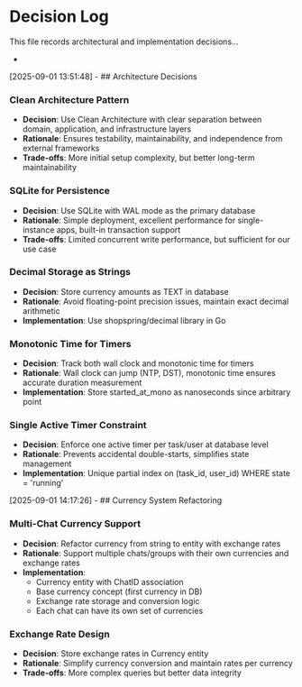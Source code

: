 # Decision Log

This file records architectural and implementation decisions...

*
[2025-09-01 13:51:48] - ## Architecture Decisions

### Clean Architecture Pattern
- **Decision**: Use Clean Architecture with clear separation between domain, application, and infrastructure layers
- **Rationale**: Ensures testability, maintainability, and independence from external frameworks
- **Trade-offs**: More initial setup complexity, but better long-term maintainability

### SQLite for Persistence
- **Decision**: Use SQLite with WAL mode as the primary database
- **Rationale**: Simple deployment, excellent performance for single-instance apps, built-in transaction support
- **Trade-offs**: Limited concurrent write performance, but sufficient for our use case

### Decimal Storage as Strings
- **Decision**: Store currency amounts as TEXT in database
- **Rationale**: Avoid floating-point precision issues, maintain exact decimal arithmetic
- **Implementation**: Use shopspring/decimal library in Go

### Monotonic Time for Timers
- **Decision**: Track both wall clock and monotonic time for timers
- **Rationale**: Wall clock can jump (NTP, DST), monotonic time ensures accurate duration measurement
- **Implementation**: Store started_at_mono as nanoseconds since arbitrary point

### Single Active Timer Constraint
- **Decision**: Enforce one active timer per task/user at database level
- **Rationale**: Prevents accidental double-starts, simplifies state management
- **Implementation**: Unique partial index on (task_id, user_id) WHERE state = 'running'

[2025-09-01 14:17:26] - ## Currency System Refactoring

### Multi-Chat Currency Support
- **Decision**: Refactor currency from string to entity with exchange rates
- **Rationale**: Support multiple chats/groups with their own currencies and exchange rates
- **Implementation**: 
  - Currency entity with ChatID association
  - Base currency concept (first currency in DB)
  - Exchange rate storage and conversion logic
  - Each chat can have its own set of currencies

### Exchange Rate Design
- **Decision**: Store exchange rates in Currency entity
- **Rationale**: Simplify currency conversion and maintain rates per currency
- **Trade-offs**: More complex queries but better data integrity
